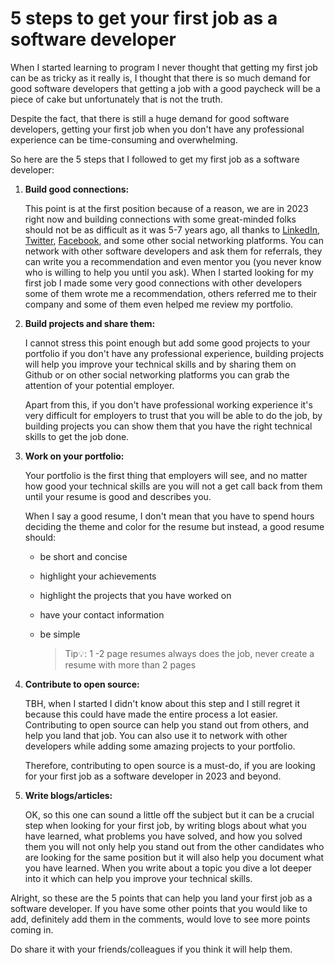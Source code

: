# 5 steps to get your first job as a software developer

When I started learning to program I never thought that getting my first job can be as tricky as it really is, I thought that there is so much demand for good software developers that getting a job with a good paycheck will be a piece of cake but unfortunately that is not the truth.

Despite the fact, that there is still a huge demand for good software developers, getting your first job when you don't have any professional experience can be time-consuming and overwhelming.

So here are the 5 steps that I followed to get my first job as a software developer:

1. **Build good connections:**
    
    This point is at the first position because of a reason, we are in 2023 right now and building connections with some great-minded folks should not be as difficult as it was 5-7 years ago, all thanks to [LinkedIn](https://www.linkedin.com/), [Twitter](https://twitter.com/), [Facebook](https://www.facebook.com/), and some other social networking platforms. You can network with other software developers and ask them for referrals, they can write you a recommendation and even mentor you (you never know who is willing to help you until you ask). When I started looking for my first job I made some very good connections with other developers some of them wrote me a recommendation, others referred me to their company and some of them even helped me review my portfolio.
    
2. **Build projects and share them:**
    
    I cannot stress this point enough but add some good projects to your portfolio if you don't have any professional experience, building projects will help you improve your technical skills and by sharing them on Github or on other social networking platforms you can grab the attention of your potential employer.
    
    Apart from this, if you don't have professional working experience it's very difficult for employers to trust that you will be able to do the job, by building projects you can show them that you have the right technical skills to get the job done.
    
3. **Work on your portfolio:**
    
    Your portfolio is the first thing that employers will see, and no matter how good your technical skills are you will not a get call back from them until your resume is good and describes you.
    
    When I say a good resume, I don't mean that you have to spend hours deciding the theme and color for the resume but instead, a good resume should:
    
    * be short and concise
        
    * highlight your achievements
        
    * highlight the projects that you have worked on
        
    * have your contact information
        
    * be simple
        
        > Tip💡: 1 -2 page resumes always does the job, never create a resume with more than 2 pages
        
4. **Contribute to open source:**
    
    TBH, when I started I didn't know about this step and I still regret it because this could have made the entire process a lot easier. Contributing to open source can help you stand out from others, and help you land that job. You can also use it to network with other developers while adding some amazing projects to your portfolio.
    
    Therefore, contributing to open source is a must-do, if you are looking for your first job as a software developer in 2023 and beyond.
    
5. **Write blogs/articles:**
    
    OK, so this one can sound a little off the subject but it can be a crucial step when looking for your first job, by writing blogs about what you have learned, what problems you have solved, and how you solved them you will not only help you stand out from the other candidates who are looking for the same position but it will also help you document what you have learned. When you write about a topic you dive a lot deeper into it which can help you improve your technical skills.
    

Alright, so these are the 5 points that can help you land your first job as a software developer. If you have some other points that you would like to add, definitely add them in the comments, would love to see more points coming in.

Do share it with your friends/colleagues if you think it will help them.